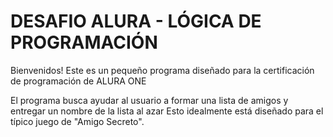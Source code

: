 <h1> DESAFIO ALURA - LÓGICA DE PROGRAMACIÓN </h1>

Bienvenidos! Este es un pequeño programa diseñado para la certificación de programación de ALURA ONE 

El programa busca ayudar al usuario a formar una lista de amigos y entregar un nombre de la lista al azar
Esto idealmente está diseñado para el típico juego de "Amigo Secreto".
